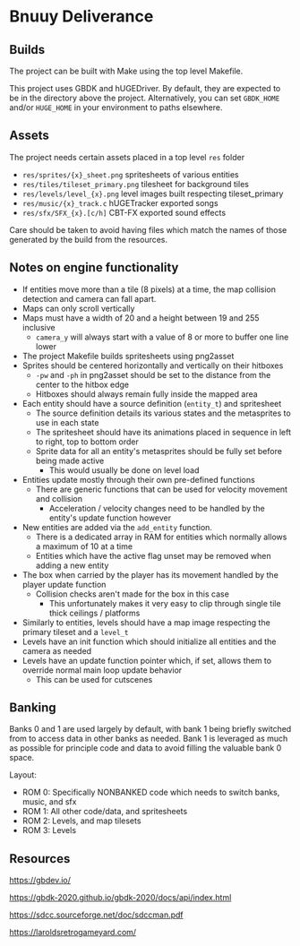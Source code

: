 # Bnuuy Deliverance

## Builds

The project can be built with Make using the top level Makefile.

This project uses GBDK and hUGEDriver. 
By default, they are expected to be in the directory above the project.
Alternatively, you can set `GBDK_HOME` and/or `HUGE_HOME`  in your environment to paths elsewhere.

## Assets

The project needs certain assets placed in a top level `res` folder

* `res/sprites/{x}_sheet.png` spritesheets of various entities
* `res/tiles/tileset_primary.png` tilesheet for background tiles
* `res/levels/level_{x}.png` level images built respecting tileset_primary
* `res/music/{x}_track.c` hUGETracker exported songs
* `res/sfx/SFX_{x}.[c/h]` CBT-FX exported sound effects

Care should be taken to avoid having files which match the names of those generated by the build from the resources.

## Notes on engine functionality

* If entities move more than a tile (8 pixels) at a time, the map collision detection
and camera can fall apart.
* Maps can only scroll vertically
* Maps must have a width of 20 and a height between 19 and 255 inclusive
  * `camera_y` will always start with a value of 8 or more to buffer one line lower
* The project Makefile builds spritesheets using png2asset
* Sprites should be centered horizontally and vertically on their hitboxes
  * `-pw` and `-ph` in png2asset should be set to the distance from the center to the hitbox edge
  * Hitboxes should always remain fully inside the mapped area
* Each entity should have a source definition (`entity_t`) and spritesheet
  * The source definition details its various states and the metasprites to use in each state
  * The spritesheet should have its animations placed in sequence in left to right, top to bottom order
  * Sprite data for all an entity's metasprites should be fully set before being made active
    * This would usually be done on level load
* Entities update mostly through their own pre-defined functions
  * There are generic functions that can be used for velocity movement and collision
    * Acceleration / velocity changes need to be handled by the entity's update function however
* New entities are added via the `add_entity` function. 
  * There is a dedicated array in RAM for entities which normally allows a maximum of 10 at a time
  * Entities which have the active flag unset may be removed when adding a new entity
* The box when carried by the player has its movement handled by the player update function
  * Collision checks aren't made for the box in this case
    * This unfortunately makes it very easy to clip through single tile thick ceilings / platforms
* Similarly to entities, levels should have a map image respecting the primary tileset and a `level_t`
* Levels have an init function which should initialize all entities and the camera as needed
* Levels have an update function pointer which, if set, allows them to override normal main loop update behavior
  * This can be used for cutscenes

## Banking

Banks 0 and 1 are used largely by default, with bank 1 being briefly switched from to access data in other banks as 
needed. 
Bank 1 is leveraged as much as possible for principle code and data to avoid filling the valuable bank 0 space.

Layout:
* ROM 0: Specifically NONBANKED code which needs to switch banks, music, and sfx
* ROM 1: All other code/data, and spritesheets
* ROM 2: Levels, and map tilesets
* ROM 3: Levels

## Resources

https://gbdev.io/

https://gbdk-2020.github.io/gbdk-2020/docs/api/index.html

https://sdcc.sourceforge.net/doc/sdccman.pdf

https://laroldsretrogameyard.com/
